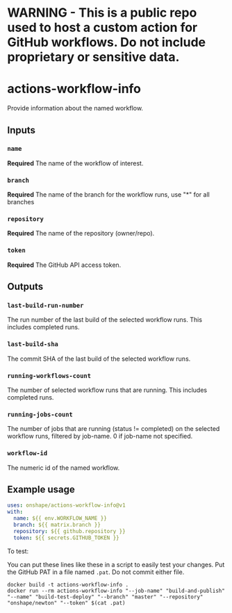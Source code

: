 # **WARNING - This is a public repo used to host a custom action for GitHub workflows. Do not include proprietary or sensitive data.**

# actions-workflow-info
Provide information about the named workflow.

## Inputs

### `name`

**Required** The name of the workflow of interest.

### `branch`

**Required** The name of the branch for the workflow runs, use "*" for all branches

### `repository`

**Required** The name of the repository (owner/repo).

### `token`

**Required** The GitHub API access token.

## Outputs

### `last-build-run-number`

The run number of the last build of the selected workflow runs.
This includes completed runs.

### `last-build-sha`

The commit SHA of the last build of the selected workflow runs.

### `running-workflows-count`

The number of selected workflow runs that are running.
This includes completed runs.

### `running-jobs-count`

The number of jobs that are running (status != completed) on the selected
workflow runs, filtered by job-name. 0 if job-name not specified.

### `workflow-id`

The numeric id of the named workflow.

## Example usage

```yaml
uses: onshape/actions-workflow-info@v1
with:
  name: ${{ env.WORKFLOW_NAME }}
  branch: ${{ matrix.branch }}
  repository: ${{ github.repository }}
  token: ${{ secrets.GITHUB_TOKEN }}
```

To test:

You can put these lines like these in a script to easily test your changes. Put
the GitHub PAT in a file named `.pat`. Do not commit either file.

```shell
docker build -t actions-workflow-info .
docker run --rm actions-workflow-info "--job-name" "build-and-publish" "--name" "build-test-deploy" "--branch" "master" "--repository" "onshape/newton" "--token" $(cat .pat)
```
